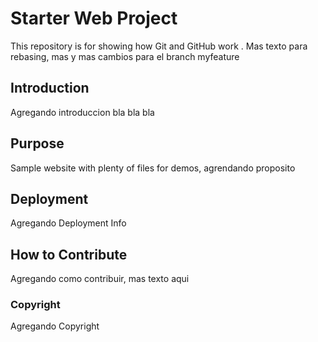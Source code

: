 # Starter Web Project

This repository is for showing how Git and GitHub work . Mas texto para rebasing, mas y mas cambios para el branch myfeature

## Introduction

Agregando introduccion bla bla bla 

## Purpose

Sample website with plenty of files for demos, agrendando proposito


## Deployment

Agregando Deployment Info

## How to Contribute

Agregando como contribuir, mas texto aqui 


### Copyright
Agregando Copyright



